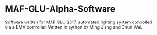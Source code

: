 # MAF-GLU-Alpha-Software
Software written for MAF GLU 2017, automated lighting system controlled via a DMX controller. Written in python by Ming Jiang and Chun Wei. 
